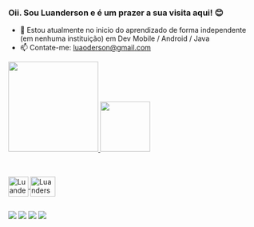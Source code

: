 ### Oii. Sou Luanderson e é um prazer a sua visita aqui! 😊

- 🌱 Estou atualmente no inicio do aprendizado de forma independente (em nenhuma instituição) em Dev Mobile / Android / Java
- 📫 Contate-me: luaoderson@gmail.com

<div>
  <a href="https://github.com/luandersondev">
  <img height="180em" src="https://github-readme-stats.vercel.app/api?username=luandersondev&show_icons=true&theme=light&include_all_commits=true&count_private=true"/>
  <img height="100"src="https://github-readme-stats.vercel.app/api/top-langs/?username=luandersondev&layout=compact&langs_count=7&theme=light"/>
</div>
  
  ##
  
  <div style="display: inline_block"><br>
  <img align="center" alt= "Luanderson-Android" heigh="30" width="40" src="https://cdn.jsdelivr.net/gh/devicons/devicon/icons/android/android-plain.svg" />
  <img align="center" alt="Luanderson-Java" height="40" width="50" src="https://cdn.jsdelivr.net/gh/devicons/devicon/icons/java/java-original.svg" />
    
  ##
  
  <div> 
    <a href="https://www.linkedin.com/in/luanderson-alves-2b19a421a" target="_blank"><img src="https://img.shields.io/badge/-LinkedIn-%230077B5?style=for-the-badge&logo=linkedin&logoColor=white" target="_blank"></a> 
    <a href="https://instagram.com/luaoderson" target="_blank"><img src="https://img.shields.io/badge/-Instagram-%23E4405F?style=for-the-badge&logo=instagram&logoColor=white" target="_blank"></a>
    <a href = "mailto:luaoderson@gmail.com"><img src="https://img.shields.io/badge/-Gmail-%23333?style=for-the-badge&logo=gmail&logoColor=white" target="_blank"></a>
    <a href = "https://steamcommunity.com/profiles/76561198848970868" target="blank"><img src="https://img.shields.io/badge/Steam-000000?style=for-the-badge&logo=steam&logoColor=white target="blank"></a>
  

